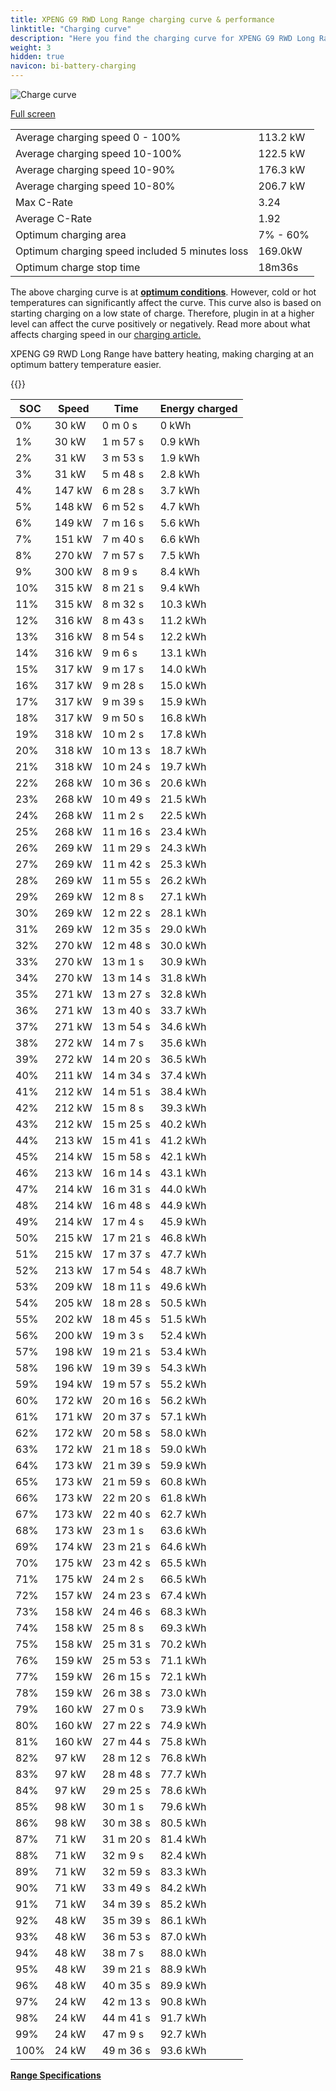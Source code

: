 ```yaml
---
title: XPENG G9 RWD Long Range charging curve & performance
linktitle: "Charging curve"
description: "Here you find the charging curve for XPENG G9 RWD Long Range."
weight: 3
hidden: true
navicon: bi-battery-charging
---
```

<!-- markdownlint-disable MD033 -->
<img src="../chargingcurve.svg" alt="Charge curve" class="img-fluid">

[Full screen](/models/xpeng/g9/g9_rwd_long_range/chargingcurve.svg)


<table class="table table-striped border">
<tbody>
<tr>
<td>Average charging speed 0 - 100%</td><td>113.2 kW</td>
</tr>
<tr>
<td>Average charging speed 10-100%</td><td>122.5 kW</td>
</tr>
<tr>
<td>Average charging speed 10-90%</td><td>176.3 kW</td>
</tr>
<tr>
<td>Average charging speed 10-80%</td><td>206.7 kW</td>
</tr>
<tr>
<td>Max C-Rate</td><td>3.24</td>
</tr>
<tr>
<td>Average C-Rate</td><td>1.92</td>
</tr>
<tr>
<td>Optimum charging area</td><td>7% - 60%</td>
</tr>
<tr>
<td>Optimum charging speed included 5 minutes loss</td><td>169.0kW</td>
</tr>
<tr>
<td>Optimum charge stop time</td><td>18m36s</td>
</tr>
</tbody>
</table>


The above charging curve is at **[optimum conditions](../../../../../technology/battery/charging/#temperature)**. However, cold or hot temperatures can significantly affect the curve. This curve also is based on starting charging on a low state of charge. Therefore, plugin in at a higher level can affect the curve positively or negatively. Read more about what affects charging speed in our [charging article.](../../../../../technology/battery/charging/)


XPENG G9 RWD Long Range have battery heating, making charging at an optimum battery temperature easier.


{{<evkxdisplayaddarticle />}}
<table class="table table-striped border">
<thead>
<tr><th>SOC</th><th>Speed</th><th>Time</th><th>Energy charged</th></tr>
</thead>
<tbody>
<tr>
<td>0%</td><td>30 kW</td><td> 0 m 0 s </td><td>0 kWh </td>
</tr>
<tr>
<td>1%</td><td>30 kW</td><td> 1 m 57 s </td><td>0.9 kWh </td>
</tr>
<tr>
<td>2%</td><td>31 kW</td><td> 3 m 53 s </td><td>1.9 kWh </td>
</tr>
<tr>
<td>3%</td><td>31 kW</td><td> 5 m 48 s </td><td>2.8 kWh </td>
</tr>
<tr>
<td>4%</td><td>147 kW</td><td> 6 m 28 s </td><td>3.7 kWh </td>
</tr>
<tr>
<td>5%</td><td>148 kW</td><td> 6 m 52 s </td><td>4.7 kWh </td>
</tr>
<tr>
<td>6%</td><td>149 kW</td><td> 7 m 16 s </td><td>5.6 kWh </td>
</tr>
<tr>
<td>7%</td><td>151 kW</td><td> 7 m 40 s </td><td>6.6 kWh </td>
</tr>
<tr>
<td>8%</td><td>270 kW</td><td> 7 m 57 s </td><td>7.5 kWh </td>
</tr>
<tr>
<td>9%</td><td>300 kW</td><td> 8 m 9 s </td><td>8.4 kWh </td>
</tr>
<tr>
<td>10%</td><td>315 kW</td><td> 8 m 21 s </td><td>9.4 kWh </td>
</tr>
<tr>
<td>11%</td><td>315 kW</td><td> 8 m 32 s </td><td>10.3 kWh </td>
</tr>
<tr>
<td>12%</td><td>316 kW</td><td> 8 m 43 s </td><td>11.2 kWh </td>
</tr>
<tr>
<td>13%</td><td>316 kW</td><td> 8 m 54 s </td><td>12.2 kWh </td>
</tr>
<tr>
<td>14%</td><td>316 kW</td><td> 9 m 6 s </td><td>13.1 kWh </td>
</tr>
<tr>
<td>15%</td><td>317 kW</td><td> 9 m 17 s </td><td>14.0 kWh </td>
</tr>
<tr>
<td>16%</td><td>317 kW</td><td> 9 m 28 s </td><td>15.0 kWh </td>
</tr>
<tr>
<td>17%</td><td>317 kW</td><td> 9 m 39 s </td><td>15.9 kWh </td>
</tr>
<tr>
<td>18%</td><td>317 kW</td><td> 9 m 50 s </td><td>16.8 kWh </td>
</tr>
<tr>
<td>19%</td><td>318 kW</td><td> 10 m 2 s </td><td>17.8 kWh </td>
</tr>
<tr>
<td>20%</td><td>318 kW</td><td> 10 m 13 s </td><td>18.7 kWh </td>
</tr>
<tr>
<td>21%</td><td>318 kW</td><td> 10 m 24 s </td><td>19.7 kWh </td>
</tr>
<tr>
<td>22%</td><td>268 kW</td><td> 10 m 36 s </td><td>20.6 kWh </td>
</tr>
<tr>
<td>23%</td><td>268 kW</td><td> 10 m 49 s </td><td>21.5 kWh </td>
</tr>
<tr>
<td>24%</td><td>268 kW</td><td> 11 m 2 s </td><td>22.5 kWh </td>
</tr>
<tr>
<td>25%</td><td>268 kW</td><td> 11 m 16 s </td><td>23.4 kWh </td>
</tr>
<tr>
<td>26%</td><td>269 kW</td><td> 11 m 29 s </td><td>24.3 kWh </td>
</tr>
<tr>
<td>27%</td><td>269 kW</td><td> 11 m 42 s </td><td>25.3 kWh </td>
</tr>
<tr>
<td>28%</td><td>269 kW</td><td> 11 m 55 s </td><td>26.2 kWh </td>
</tr>
<tr>
<td>29%</td><td>269 kW</td><td> 12 m 8 s </td><td>27.1 kWh </td>
</tr>
<tr>
<td>30%</td><td>269 kW</td><td> 12 m 22 s </td><td>28.1 kWh </td>
</tr>
<tr>
<td>31%</td><td>269 kW</td><td> 12 m 35 s </td><td>29.0 kWh </td>
</tr>
<tr>
<td>32%</td><td>270 kW</td><td> 12 m 48 s </td><td>30.0 kWh </td>
</tr>
<tr>
<td>33%</td><td>270 kW</td><td> 13 m 1 s </td><td>30.9 kWh </td>
</tr>
<tr>
<td>34%</td><td>270 kW</td><td> 13 m 14 s </td><td>31.8 kWh </td>
</tr>
<tr>
<td>35%</td><td>271 kW</td><td> 13 m 27 s </td><td>32.8 kWh </td>
</tr>
<tr>
<td>36%</td><td>271 kW</td><td> 13 m 40 s </td><td>33.7 kWh </td>
</tr>
<tr>
<td>37%</td><td>271 kW</td><td> 13 m 54 s </td><td>34.6 kWh </td>
</tr>
<tr>
<td>38%</td><td>272 kW</td><td> 14 m 7 s </td><td>35.6 kWh </td>
</tr>
<tr>
<td>39%</td><td>272 kW</td><td> 14 m 20 s </td><td>36.5 kWh </td>
</tr>
<tr>
<td>40%</td><td>211 kW</td><td> 14 m 34 s </td><td>37.4 kWh </td>
</tr>
<tr>
<td>41%</td><td>212 kW</td><td> 14 m 51 s </td><td>38.4 kWh </td>
</tr>
<tr>
<td>42%</td><td>212 kW</td><td> 15 m 8 s </td><td>39.3 kWh </td>
</tr>
<tr>
<td>43%</td><td>212 kW</td><td> 15 m 25 s </td><td>40.2 kWh </td>
</tr>
<tr>
<td>44%</td><td>213 kW</td><td> 15 m 41 s </td><td>41.2 kWh </td>
</tr>
<tr>
<td>45%</td><td>214 kW</td><td> 15 m 58 s </td><td>42.1 kWh </td>
</tr>
<tr>
<td>46%</td><td>213 kW</td><td> 16 m 14 s </td><td>43.1 kWh </td>
</tr>
<tr>
<td>47%</td><td>214 kW</td><td> 16 m 31 s </td><td>44.0 kWh </td>
</tr>
<tr>
<td>48%</td><td>214 kW</td><td> 16 m 48 s </td><td>44.9 kWh </td>
</tr>
<tr>
<td>49%</td><td>214 kW</td><td> 17 m 4 s </td><td>45.9 kWh </td>
</tr>
<tr>
<td>50%</td><td>215 kW</td><td> 17 m 21 s </td><td>46.8 kWh </td>
</tr>
<tr>
<td>51%</td><td>215 kW</td><td> 17 m 37 s </td><td>47.7 kWh </td>
</tr>
<tr>
<td>52%</td><td>213 kW</td><td> 17 m 54 s </td><td>48.7 kWh </td>
</tr>
<tr>
<td>53%</td><td>209 kW</td><td> 18 m 11 s </td><td>49.6 kWh </td>
</tr>
<tr>
<td>54%</td><td>205 kW</td><td> 18 m 28 s </td><td>50.5 kWh </td>
</tr>
<tr>
<td>55%</td><td>202 kW</td><td> 18 m 45 s </td><td>51.5 kWh </td>
</tr>
<tr>
<td>56%</td><td>200 kW</td><td> 19 m 3 s </td><td>52.4 kWh </td>
</tr>
<tr>
<td>57%</td><td>198 kW</td><td> 19 m 21 s </td><td>53.4 kWh </td>
</tr>
<tr>
<td>58%</td><td>196 kW</td><td> 19 m 39 s </td><td>54.3 kWh </td>
</tr>
<tr>
<td>59%</td><td>194 kW</td><td> 19 m 57 s </td><td>55.2 kWh </td>
</tr>
<tr>
<td>60%</td><td>172 kW</td><td> 20 m 16 s </td><td>56.2 kWh </td>
</tr>
<tr>
<td>61%</td><td>171 kW</td><td> 20 m 37 s </td><td>57.1 kWh </td>
</tr>
<tr>
<td>62%</td><td>172 kW</td><td> 20 m 58 s </td><td>58.0 kWh </td>
</tr>
<tr>
<td>63%</td><td>172 kW</td><td> 21 m 18 s </td><td>59.0 kWh </td>
</tr>
<tr>
<td>64%</td><td>173 kW</td><td> 21 m 39 s </td><td>59.9 kWh </td>
</tr>
<tr>
<td>65%</td><td>173 kW</td><td> 21 m 59 s </td><td>60.8 kWh </td>
</tr>
<tr>
<td>66%</td><td>173 kW</td><td> 22 m 20 s </td><td>61.8 kWh </td>
</tr>
<tr>
<td>67%</td><td>173 kW</td><td> 22 m 40 s </td><td>62.7 kWh </td>
</tr>
<tr>
<td>68%</td><td>173 kW</td><td> 23 m 1 s </td><td>63.6 kWh </td>
</tr>
<tr>
<td>69%</td><td>174 kW</td><td> 23 m 21 s </td><td>64.6 kWh </td>
</tr>
<tr>
<td>70%</td><td>175 kW</td><td> 23 m 42 s </td><td>65.5 kWh </td>
</tr>
<tr>
<td>71%</td><td>175 kW</td><td> 24 m 2 s </td><td>66.5 kWh </td>
</tr>
<tr>
<td>72%</td><td>157 kW</td><td> 24 m 23 s </td><td>67.4 kWh </td>
</tr>
<tr>
<td>73%</td><td>158 kW</td><td> 24 m 46 s </td><td>68.3 kWh </td>
</tr>
<tr>
<td>74%</td><td>158 kW</td><td> 25 m 8 s </td><td>69.3 kWh </td>
</tr>
<tr>
<td>75%</td><td>158 kW</td><td> 25 m 31 s </td><td>70.2 kWh </td>
</tr>
<tr>
<td>76%</td><td>159 kW</td><td> 25 m 53 s </td><td>71.1 kWh </td>
</tr>
<tr>
<td>77%</td><td>159 kW</td><td> 26 m 15 s </td><td>72.1 kWh </td>
</tr>
<tr>
<td>78%</td><td>159 kW</td><td> 26 m 38 s </td><td>73.0 kWh </td>
</tr>
<tr>
<td>79%</td><td>160 kW</td><td> 27 m 0 s </td><td>73.9 kWh </td>
</tr>
<tr>
<td>80%</td><td>160 kW</td><td> 27 m 22 s </td><td>74.9 kWh </td>
</tr>
<tr>
<td>81%</td><td>160 kW</td><td> 27 m 44 s </td><td>75.8 kWh </td>
</tr>
<tr>
<td>82%</td><td>97 kW</td><td> 28 m 12 s </td><td>76.8 kWh </td>
</tr>
<tr>
<td>83%</td><td>97 kW</td><td> 28 m 48 s </td><td>77.7 kWh </td>
</tr>
<tr>
<td>84%</td><td>97 kW</td><td> 29 m 25 s </td><td>78.6 kWh </td>
</tr>
<tr>
<td>85%</td><td>98 kW</td><td> 30 m 1 s </td><td>79.6 kWh </td>
</tr>
<tr>
<td>86%</td><td>98 kW</td><td> 30 m 38 s </td><td>80.5 kWh </td>
</tr>
<tr>
<td>87%</td><td>71 kW</td><td> 31 m 20 s </td><td>81.4 kWh </td>
</tr>
<tr>
<td>88%</td><td>71 kW</td><td> 32 m 9 s </td><td>82.4 kWh </td>
</tr>
<tr>
<td>89%</td><td>71 kW</td><td> 32 m 59 s </td><td>83.3 kWh </td>
</tr>
<tr>
<td>90%</td><td>71 kW</td><td> 33 m 49 s </td><td>84.2 kWh </td>
</tr>
<tr>
<td>91%</td><td>71 kW</td><td> 34 m 39 s </td><td>85.2 kWh </td>
</tr>
<tr>
<td>92%</td><td>48 kW</td><td> 35 m 39 s </td><td>86.1 kWh </td>
</tr>
<tr>
<td>93%</td><td>48 kW</td><td> 36 m 53 s </td><td>87.0 kWh </td>
</tr>
<tr>
<td>94%</td><td>48 kW</td><td> 38 m 7 s </td><td>88.0 kWh </td>
</tr>
<tr>
<td>95%</td><td>48 kW</td><td> 39 m 21 s </td><td>88.9 kWh </td>
</tr>
<tr>
<td>96%</td><td>48 kW</td><td> 40 m 35 s </td><td>89.9 kWh </td>
</tr>
<tr>
<td>97%</td><td>24 kW</td><td> 42 m 13 s </td><td>90.8 kWh </td>
</tr>
<tr>
<td>98%</td><td>24 kW</td><td> 44 m 41 s </td><td>91.7 kWh </td>
</tr>
<tr>
<td>99%</td><td>24 kW</td><td> 47 m 9 s </td><td>92.7 kWh </td>
</tr>
<tr>
<td>100%</td><td>24 kW</td><td> 49 m 36 s </td><td>93.6 kWh </td>
</tr>
</tbody>
</table>

<div class="mt-3 mb-3">
<a href="../rangeandconsumption/" class="text-decoration-none text-black">
<strong><i class="bi-arrow-left"></i> Range </strong>
</a>
<a href="../specifications/" class="text-decoration-none text-black float-end">
<strong>Specifications <i class="bi-arrow-right"></i></strong>
</a>
</div>
